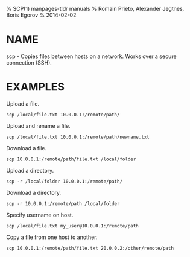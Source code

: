 % SCP(1) manpages-tldr manuals
% Romain Prieto, Alexander Jegtnes, Boris Egorov
% 2014-02-02

# NAME

scp - Copies files between hosts on a network. Works over a secure connection
(SSH).

# EXAMPLES

Upload a file.

    scp /local/file.txt 10.0.0.1:/remote/path/

Upload and rename a file.

    scp /local/file.txt 10.0.0.1:/remote/path/newname.txt

Download a file.

    scp 10.0.0.1:/remote/path/file.txt /local/folder

Upload a directory.

    scp -r /local/folder 10.0.0.1:/remote/path/

Download a directory.

    scp -r 10.0.0.1:/remote/path /local/folder

Specify username on host.

    scp /local/file.txt my_user@10.0.0.1:/remote/path

Copy a file from one host to another.

    scp 10.0.0.1:/remote/path/file.txt 20.0.0.2:/other/remote/path

